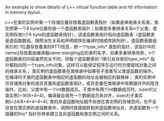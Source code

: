 An example to show details of c++ virtual function table and rtti information in memory layout.

c++在类的实例中第一个存储位置存放着虚函数表指针（如果是单继承关系类，类实例第一个8 byte位置存放一个虚函数表指针；如果是多重继承关系n个父类，类实例存放n个8 byte的虚函数表指针），该虚函数表指针指向虚函数表（虚函数表是虚函数数组，按照派生关系和声明顺序在编译时按顺序排列好），虚函数表数组索引的-1位置存放着类的RTTI信息，即一个type_info* 类型的指针，该指针中的name()存放着由编译器name mangling后的类的名字，如果多重继承场景，n个虚函数表的内容虽然完全不同，但每个虚函数表的-1索引处存放的type_info* 指针都指向同一个type_info对象，这样可以能保证程序在运行时方便查找对象之间的继承关系；
类实例的虚函数表在类继承中如果有子类重写父类虚函数的操作，在编译时子类的虚函数表中相应的虚函数的地址会被相应的替换掉；
类的实例中仅存储类对象的成员变量和虚函数表指针，成员变量在类继承中有数据对齐的隐含操作，比如，父类中有一个int数据成员，子类中有两个int数据成员时，sizeof(父类实例)=16(8+4+4)，编译器会填充一个数据成员来对齐，sizeof(子类实例)=24(8+4+4+4+4);
类的非虚函数地址既不存放在类实例的存储空间，也不会存放在类实例的虚函数表中，调用时直接跳转到非虚函数地址处，非虚函数有一个隐藏的this* 指针形参来建立该非虚函数和类实例之间的关系。
